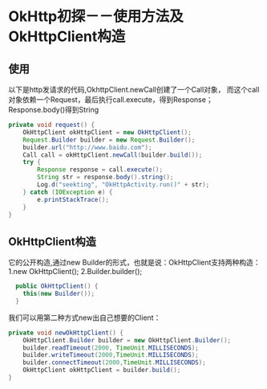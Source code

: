 # OkHttp初探－－使用方法及OkHttpClient构造

## 使用
以下是http发请求的代码,OkhttpClient.newCall创建了一个Call对象，
而这个call对象依赖一个Request，最后执行call.execute，得到Response；Response.body()得到String
```java
private void request() {
    OkHttpClient okHttpClient = new OkHttpClient();
    Request.Builder builder = new Request.Builder();
    builder.url("http://www.baidu.com");
    Call call = okHttpClient.newCall(builder.build());
    try {
        Response response = call.execute();
        String str = response.body().string();
        Log.d("seekting", "OkHttpActivity.run()" + str);
    } catch (IOException e) {
        e.printStackTrace();
    }
}
```

## OkHttpClient构造
它的公开构造,通过new Builder的形式，也就是说：OkHttpClient支持两种构造：
1.new OkHttpClient();
2.Builder.builder();

```java
  public OkHttpClient() {
    this(new Builder());
  }

```

我们可以用第二种方式new出自己想要的Client：
```java
private void newOkHttpClient() {
    OkHttpClient.Builder builder = new OkHttpClient.Builder();
    builder.readTimeout(2000, TimeUnit.MILLISECONDS);
    builder.writeTimeout(2000,TimeUnit.MILLISECONDS);
    builder.connectTimeout(2000,TimeUnit.MILLISECONDS);
    OkHttpClient okHttpClient = builder.build();
}

```

